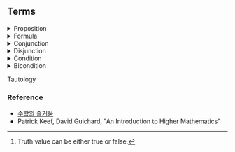 ## Terms

<details><summary>Proposition</summary>
  
  - A sentence or statement which has a definite truth value[^truth_value_def].
  
  - ex. 1 = 2 (false), 1 = 1(true)
    
</details>

<details><summary>Formula</summary>

  - A proposition which has variables upon whose it's truth value depends.
    
  - ex. Given a formula $`x^2 + y = 5`$, which is true when (x, y) = (1, 4), (2, 1)⋯, but false when (2, 2), (4, 1)⋯.

</details>

<details><summary>Conjunction</summary>

  - Given two propositions P and Q, conjunction is a operation which creates new proposition whose truth value is true only when both P, Q are true.
  
  - ' $\wedge$ ', 'and', '곱연산'

| P   | Q   | P $\wedge$ Q |
| :-: | :-: | :-:          |
| T   | T   | T            |
| T   | F   | F            |
| F   | T   | F            |
| F   | F   | F            |

</details>

<details><summary>Disjunction</summary>

  - Given two propositions P and Q, disjunction is a operation which creates new proposition whose truth value is false only when both P, Q are false.

  - '$vee$', 'or', '합연산'

| P   | Q   | P $\vee$ Q |
| :-: | :-: | :-:        |
| T   | T   | T          |
| T   | F   | T          |
| F   | T   | T          |
| F   | F   | F          |

</details>

<details><summary>Condition</summary>

  - Given two propositions P and Q. If P implies Q, it's written as $ P\impliesQ $.

  - 

</details>

<details><summary>Bicondition</summary>

  - Given two propositions P and Q. If P implies Q and Q implies P, it's written as P $\Leftrightarrow$ Q.

  - 

</details>

Tautology

### Reference

- [수학의 즐거움](https://www.youtube.com/@enjoyingmath9346/featured)
- Patrick Keef, David Guichard, "An Introduction to Higher Mathematics"

[^truth_value_def]: Truth value can be either true or false.
